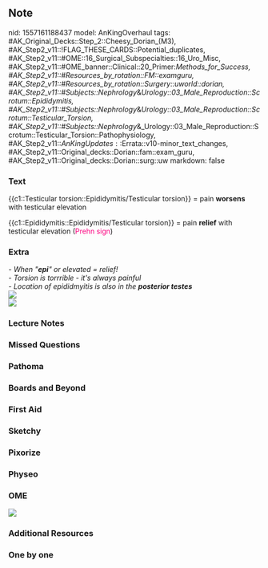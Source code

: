 ## Note
nid: 1557161188437
model: AnKingOverhaul
tags: #AK_Original_Decks::Step_2::Cheesy_Dorian_(M3), #AK_Step2_v11::!FLAG_THESE_CARDS::Potential_duplicates, #AK_Step2_v11::#OME::16_Surgical_Subspecialties::16_Uro_Misc, #AK_Step2_v11::#OME_banner::Clinical::20_Primer:_Methods_for_Success, #AK_Step2_v11::#Resources_by_rotation::FM::examguru, #AK_Step2_v11::#Resources_by_rotation::Surgery::uworld::dorian, #AK_Step2_v11::#Subjects::Nephrology_&_Urology::03_Male_Reproduction::Scrotum::Epididymitis, #AK_Step2_v11::#Subjects::Nephrology_&_Urology::03_Male_Reproduction::Scrotum::Testicular_Torsion, #AK_Step2_v11::#Subjects::Nephrology_&_Urology::03_Male_Reproduction::Scrotum::Testicular_Torsion::Pathophysiology, #AK_Step2_v11::$AnKingUpdates::$Errata::v10-minor_text_changes, #AK_Step2_v11::Original_decks::Dorian::fam::exam_guru, #AK_Step2_v11::Original_decks::Dorian::surg::uw
markdown: false

### Text
{{c1::Testicular torsion::Epididymitis/Testicular torsion}} = pain
<b>worsens</b> with testicular elevation
<div>
  <div>
    {{c1::Epididymitis::Epididymitis/Testicular torsion}} = pain
    <b>relief</b> with testicular elevation (<font color=
    "#FC0280">Prehn sign</font>)
  </div>
</div>

### Extra
<div style="font-style: italic;"></div>
<div>
  <i>- When "<b>epi</b>" or elevated = relief!</i>
</div>
<div>
  <i>- Torsion is torrrible - it's always painful</i>
</div>
<div>
  <i>- Location of epididmyitis is also in the <b>posterior
  testes</b></i>
</div>
<div>
  <i><img src=
  "epididymitis-and-orchitis-shutterstock_1197936310.jpg"></i>
</div>
<div>
  <i><img src="ew_1606536512074.png"></i>
</div>

### Lecture Notes


### Missed Questions


### Pathoma


### Boards and Beyond


### First Aid


### Sketchy


### Pixorize


### Physeo


### OME
<div class="ome-widget">
  <a href="https://onlinemeded.org/spa/surgery?ref=anki"><img src=
  "_OME_AnkiFlashcards_Topic_1.png"></a>
</div>

### Additional Resources


### One by one

